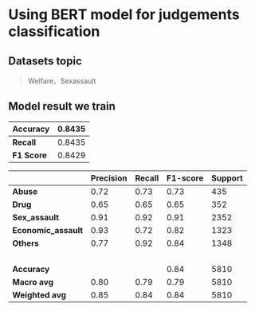 # Using BERT model for judgements classification
## Datasets topic
> Welfare、Sexassault
## Model result we train
| **Accuracy**  | 0.8435 |
| --- | --- |
|  **Recall** | 0.8435  |
|  **F1 Score** | 0.8429  |

|  | **Precision** | **Recall** | **F1-score** | **Support** |
| --- | --- | --- | --- | --- |
|  **Abuse** | 0.72  | 0.73  | 0.73  | 435  |
|  **Drug** | 0.65  | 0.65  | 0.65  | 352  |
|  **Sex_assault** | 0.91  | 0.92  | 0.91  | 2352  |
|  **Economic_assault** | 0.93  | 0.72  | 0.82  | 1323  |
|  **Others** | 0.77  | 0.92  | 0.84  | 1348  |
| &nbsp; | &nbsp; | &nbsp; | &nbsp; | &nbsp; |
|  **Accuracy** |   |   | 0.84  | 5810  |
|  **Macro avg** | 0.80  | 0.79  | 0.79  | 5810  |
|  **Weighted avg** | 0.85  | 0.84  | 0.84  | 5810  |

